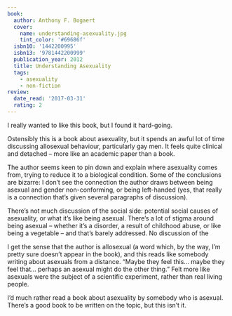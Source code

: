 ```yaml
---
book:
  author: Anthony F. Bogaert
  cover:
    name: understanding-asexuality.jpg
    tint_color: '#69686f'
  isbn10: '1442200995'
  isbn13: '9781442200999'
  publication_year: 2012
  title: Understanding Asexuality
  tags:
    - asexuality
    - non-fiction
review:
  date_read: '2017-03-31'
  rating: 2
---
```


I really wanted to like this book, but I found it hard-going.

Ostensibly this is a book about asexuality, but it spends an awful lot of time discussing allosexual behaviour, particularly gay men. It feels quite clinical and detached – more like an academic paper than a book.

The author seems keen to pin down and explain where asexuality comes from, trying to reduce it to a biological condition. Some of the conclusions are bizarre: I don’t see the connection the author draws between being asexual and gender non-conforming, or being left-handed (yes, that really is a connection that’s given several paragraphs of discussion).

There’s not much discussion of the social side: potential social causes of asexuality, or what it’s like being asexual. There’s a lot of stigma around being asexual – whether it’s a disorder, a result of childhood abuse, or like being a vegetable – and that’s barely addressed. No discussion of the

I get the sense that the author is allosexual (a word which, by the way, I’m pretty sure doesn’t appear in the book), and this reads like somebody writing about asexuals from a distance. “Maybe they feel this… maybe they feel that… perhaps an asexual might do the other thing.” Felt more like asexuals were the subject of a scientific experiment, rather than real living people.

I’d much rather read a book about asexuality by somebody who is asexual. There’s a good book to be written on the topic, but this isn’t it.